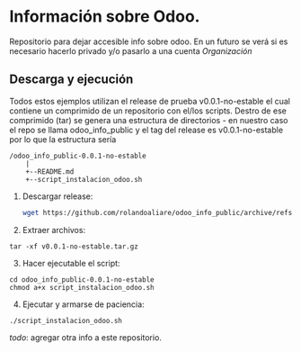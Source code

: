 # Información sobre Odoo.
Repositorio para dejar accesible info sobre odoo. En un futuro se verá si es necesario hacerlo privado y/o pasarlo a una cuenta *Organización*

## Descarga y ejecución

Todos estos ejemplos utilizan el release de prueba v0.0.1-no-estable el cual contiene un comprimido de un repositorio con el/los scripts. Destro de ese comprimido (tar) se genera una estructura de directorios <nombre repo>-<tag-release> en nuestro caso el repo se llama odoo_info_public y el tag del release es v0.0.1-no-estable por lo que la estructura sería

 ```
 /odoo_info_public-0.0.1-no-estable
     |
     +--README.md
     +--script_instalacion_odoo.sh
 ``` 
1. Descargar release:
    
    ```bash
    wget https://github.com/rolandoaliare/odoo_info_public/archive/refs/tags/v0.0.1-no-estable.tar.gz
    ```
2. Extraer archivos:
```
tar -xf v0.0.1-no-estable.tar.gz 
```

3. Hacer ejecutable el script:
```
cd odoo_info_public-0.0.1-no-estable
chmod a+x script_instalacion_odoo.sh
```

4. Ejecutar y armarse de paciencia:
```
./script_instalacion_odoo.sh
```

*todo*: agregar otra info a este repositorio.
